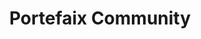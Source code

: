 ---
type: docs
title: "Portefaix Community"
linkTitle: "Community"
description: "Information about the Portefaix community"
weight: 120
---